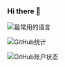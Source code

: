 ### Hi there 👋

![最常用的语言](https://github-readme-stats.vercel.app/api/top-langs/?username=mstouk57g&layout=compact&show_icons=true&count_private=true&locale=cn)

![GitHub统计](https://github-readme-stats.vercel.app/api?username=mstouk57g&show_icons=true&count_private=true&locale=cn)

![GitHub账户状态](https://github-profile-summary-cards.vercel.app/api/cards/profile-details?username=mstouk57g)
